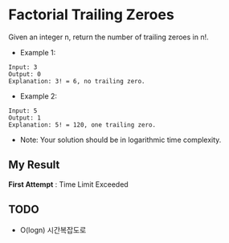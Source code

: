 # Factorial Trailing Zeroes

Given an integer n, return the number of trailing zeroes in n!.

- Example 1:

```
Input: 3
Output: 0
Explanation: 3! = 6, no trailing zero.
```

- Example 2:

```
Input: 5
Output: 1
Explanation: 5! = 120, one trailing zero.
```

- Note: Your solution should be in logarithmic time complexity.

## My Result

**First Attempt** : Time Limit Exceeded

## TODO 

- O(logn) 시간복잡도로 
